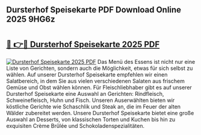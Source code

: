 ## Dursterhof Speisekarte PDF Download Online 2025 9HG6z

# <h2><a href="http://gc7pknx.nevu.top/?p=Dursterhof+Speisekarte">🔗 👉🔴 Dursterhof Speisekarte 2025 PDF</a></h2>

[![Dursterhof Speisekarte 2025 PDF](https://i.imgur.com/dBaPXMq.png)](http://gc7pknx.nevu.top/?p=Dursterhof+Speisekarte)
Das Menü des Essens ist nicht nur eine Liste von Gerichten, sondern auch die Möglichkeit, etwas für sich selbst zu wählen. Auf unserer Dursterhof Speisekarte empfehlen wir einen Salatbereich, in dem Sie aus vielen verschiedenen Salaten aus frischem Gemüse und Obst wählen können. Für Fleischliebhaber gibt es auf unserer Dursterhof Speisekarte eine Auswahl an Gerichten: Rindfleisch, Schweinefleisch, Huhn und Fisch. Unseren Auserwählten bieten wir köstliche Gerichte wie Schaschlik und Steak an, die im Feuer der alten Wälder zubereitet werden. Unsere Dursterhof Speisekarte bietet eine große Auswahl an Desserts, von klassischen Torten und Kuchen bis hin zu exquisiten Crème Brûlée und Schokoladenspezialitäten.
